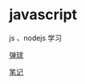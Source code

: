 # javascript
js 、nodejs 学习

[弹球](http://www.cnblogs.com/zimuzimu/p/6194102.html)

[笔记](http://www.cnblogs.com/xufeiyang/articles/3181369.html)
